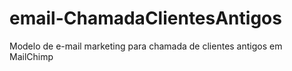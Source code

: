 # email-ChamadaClientesAntigos
Modelo de e-mail marketing para chamada de clientes antigos em MailChimp
